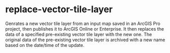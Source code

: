 # replace-vector-tile-layer

Genrates a new vector tile layer from an input map saved in an ArcGIS Pro project, then publishes it to ArcGIS Online or Enterprise. 
It then replaces the data of a specified pre-existing vector tile layer with the new one. 
The original data of the pre-existing vector tile layer is archived with a new name based on the date/time of the update. 
